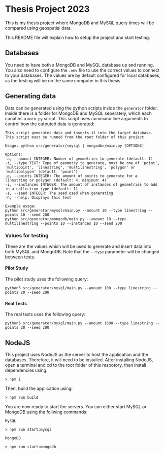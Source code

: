 # Thesis Project 2023
This is my thesis project where MongoDB and MySQL query times will be compared using geospatial data. 

This README file will explain how to setup the project and start testing.

## Databases
You need to have both a MongoDB and MySQL database up and running. You also need to configure the `.env` file to use the correct values to connect to your databases. The values are by default configured for local databases, as the testing will be on the same computer in this thesis. 

## Generating data
Data can be generated using the python scripts inside the `generator` folder. Inside there is a folder for MongoDB and MySQL seperately, which each conatins a `main.py` script. This script uses command line arguments to control how the outputed data is generated:

```
This script generates data and inserts it into the target database. This script must be runned from the root folder of this project.

Usage: python src/generator/<mysql | mongodb>/main.py [OPTIONS]

Options:
-a, --amount INTEGER: Number of geometries to generate (default: 1)
-t, --type TEXT: Type of geometry to generate, must be one of 'point', 'multipoint', 'linestring', 'multilinestring', 'polygon' or 'multipolygon' (default: 'point')
-p, --points INTEGER: The amount of points to generate for a linestring or polygon (default: 4, minimum: 4)
-i, --instances INTEGER: The amount of instances of geometries to add in a collection type (default: 1)
-s, --seed INTEGER: The seed used when generating
-h, --help: Displays this text

Example usage:
python src/generator/mysql/main.py --amount 10 --type linestring --points 10 --seed 200
python src/generator/mongodb/main.py --amount 10 --type multilinestring --points 10 --instances 10 --seed 200
```

### Values for testing
These are the values which will be used to generate and insert data into both MySQL and MongoDB. Note that the `--type` parameter will be changed between tests.

#### Pilot Study
The pilot study uses the following query:
```
python3 src/generator/mysql/main.py --amount 100 --type linestring --points 20 --seed 200
```
#### Real Tests
The real tests uses the following query:
```
python3 src/generator/mysql/main.py --amount 1000 --type linestring --points 20 --seed 200
```


## NodeJS
This project uses NodeJS as the server to host the application and the databases. Therefore, it will need to be installed. After installing NodeJS, open a terminal and cd to the root folder of this respotory, then install dependencies using:
```
> npm i
```

Then, build the application using:
```
> npm run build
```

You are now ready to start the servers. You can either start MySQL or MongoDB using the follwing commands:

```
MySQL

> npm run start:mysql

MongoDB

> npm run start:mongodb
```